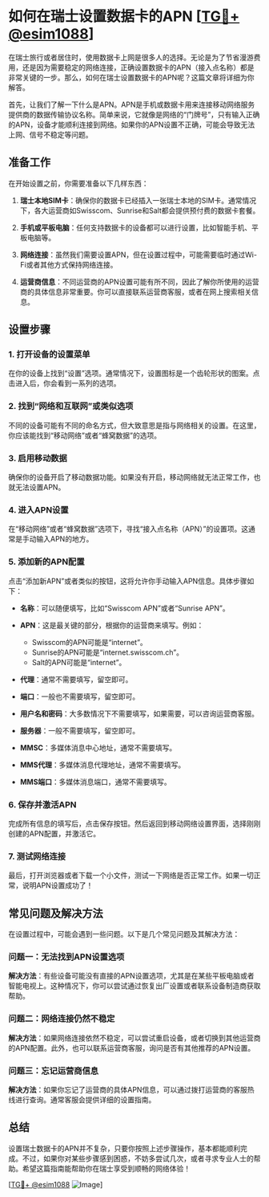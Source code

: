 # 如何在瑞士设置数据卡的APN [[TG💪+ @esim1088](https://t.me/s/esim1088)]

在瑞士旅行或者居住时，使用数据卡上网是很多人的选择。无论是为了节省漫游费用，还是因为需要稳定的网络连接，正确设置数据卡的APN（接入点名称）都是非常关键的一步。那么，如何在瑞士设置数据卡的APN呢？这篇文章将详细为你解答。

首先，让我们了解一下什么是APN。APN是手机或数据卡用来连接移动网络服务提供商的数据传输协议名称。简单来说，它就像是网络的“门牌号”，只有输入正确的APN，设备才能顺利连接到网络。如果你的APN设置不正确，可能会导致无法上网、信号不稳定等问题。

## 准备工作

在开始设置之前，你需要准备以下几样东西：

1. **瑞士本地SIM卡**：确保你的数据卡已经插入一张瑞士本地的SIM卡。通常情况下，各大运营商如Swisscom、Sunrise和Salt都会提供预付费的数据卡套餐。
   
2. **手机或平板电脑**：任何支持数据卡的设备都可以进行设置，比如智能手机、平板电脑等。

3. **网络连接**：虽然我们需要设置APN，但在设置过程中，可能需要临时通过Wi-Fi或者其他方式保持网络连接。

4. **运营商信息**：不同运营商的APN设置可能有所不同，因此了解你所使用的运营商的具体信息非常重要。你可以直接联系运营商客服，或者在网上搜索相关信息。

## 设置步骤

### 1. 打开设备的设置菜单

在你的设备上找到“设置”选项。通常情况下，设置图标是一个齿轮形状的图案。点击进入后，你会看到一系列的选项。

### 2. 找到“网络和互联网”或类似选项

不同的设备可能有不同的命名方式，但大致意思是指与网络相关的设置。在这里，你应该能找到“移动网络”或者“蜂窝数据”的选项。

### 3. 启用移动数据

确保你的设备开启了移动数据功能。如果没有开启，移动网络就无法正常工作，也就无法设置APN。

### 4. 进入APN设置

在“移动网络”或者“蜂窝数据”选项下，寻找“接入点名称（APN）”的设置项。这通常是手动输入APN的地方。

### 5. 添加新的APN配置

点击“添加新APN”或者类似的按钮，这将允许你手动输入APN信息。具体步骤如下：

- **名称**：可以随便填写，比如“Swisscom APN”或者“Sunrise APN”。
  
- **APN**：这是最关键的部分，根据你的运营商来填写。例如：
  - Swisscom的APN可能是“internet”。
  - Sunrise的APN可能是“internet.swisscom.ch”。
  - Salt的APN可能是“internet”。
  
- **代理**：通常不需要填写，留空即可。
  
- **端口**：一般也不需要填写，留空即可。
  
- **用户名和密码**：大多数情况下不需要填写，如果需要，可以咨询运营商客服。
  
- **服务器**：一般不需要填写，留空即可。
  
- **MMSC**：多媒体消息中心地址，通常不需要填写。
  
- **MMS代理**：多媒体消息代理地址，通常不需要填写。
  
- **MMS端口**：多媒体消息端口，通常不需要填写。

### 6. 保存并激活APN

完成所有信息的填写后，点击保存按钮。然后返回到移动网络设置界面，选择刚刚创建的APN配置，并激活它。

### 7. 测试网络连接

最后，打开浏览器或者下载一个小文件，测试一下网络是否正常工作。如果一切正常，说明APN设置成功了！

## 常见问题及解决方法

在设置过程中，可能会遇到一些问题。以下是几个常见问题及其解决方法：

### 问题一：无法找到APN设置选项

**解决方法**：有些设备可能没有直接的APN设置选项，尤其是在某些平板电脑或者智能电视上。这种情况下，你可以尝试通过恢复出厂设置或者联系设备制造商获取帮助。

### 问题二：网络连接仍然不稳定

**解决方法**：如果网络连接依然不稳定，可以尝试重启设备，或者切换到其他运营商的APN配置。此外，也可以联系运营商客服，询问是否有其他推荐的APN设置。

### 问题三：忘记运营商信息

**解决方法**：如果你忘记了运营商的具体APN信息，可以通过拨打运营商的客服热线进行查询。通常客服会提供详细的设置指南。

## 总结

设置瑞士数据卡的APN并不复杂，只要你按照上述步骤操作，基本都能顺利完成。不过，如果你对某些步骤感到困惑，不妨多尝试几次，或者寻求专业人士的帮助。希望这篇指南能帮助你在瑞士享受到顺畅的网络体验！

[[TG💪+ @esim1088](https://t.me/s/esim1088) ![Image](https://i.postimg.cc/4NQfJmqS/Snipaste-2025-05-13-00-14-12.png)]